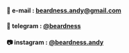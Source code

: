 #### 💌 e-mail : beardness.andy@gmail.com
#### 💬 telegram : [@beardness](https://t.me/beardness)
#### 📷 instagram : [@beardness.andy](https://www.instagram.com/beardness.andy)
